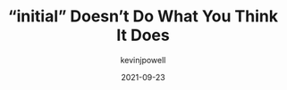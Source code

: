 ---
author: kevinjpowell
date: 2021-09-23
hidden: true
tags:
  - talk
  - css
target_url: https://www.youtube.com/watch?v=6UwISwr_yUo
title: “initial” Doesn’t Do What You Think It Does
---